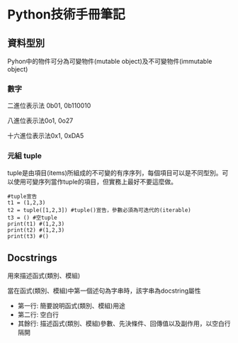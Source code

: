 # Python技術手冊筆記

##  ​資料型別

Pyhon中的物件可分為可變物件\(mutable object\)及不可變物件\(immutable object\)

### 數字

二進位表示法 0b01, 0b110010

八進位表示法0o1, 0o27

十六進位表示法0x1, 0xDA5

### 元組 tuple <a id="tuple"></a>

tuple是由項目\(items\)所組成的不可變的有序序列，每個項目可以是不同型別。可以使用可變序列當作tuple的項目，但實務上最好不要這麼做。

```text
#tuple宣告
t1 = (1,2,3)
t2 = tuple([1,2,3]) #tuple()宣告，參數必須為可迭代的(iterable)
t3 = () #空tuple
print(t1) #(1,2,3)
print(t2) #(1,2,3)
print(t3) #()
```





## Docstrings

用來描述函式\(類別、模組\)

當在函式\(類別、模組\)中第一個述句為字串時，該字串為docstring屬性

* 第一行: 簡要說明函式\(類別、模組\)用途
* 第二行: 空白行
* 其餘行: 描述函式\(類別、模組\)參數、先決條件、回傳值以及副作用，以空白行隔開

## 

